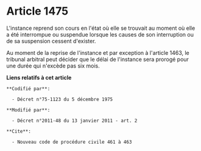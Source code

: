 # Article 1475

L'instance reprend son cours en l'état où elle se trouvait au moment où elle a été interrompue ou suspendue lorsque les
causes de son interruption ou de sa suspension cessent d'exister. 

Au moment de la reprise de l'instance et par exception à l'article 1463, le tribunal arbitral peut décider que le délai de
l'instance sera prorogé pour une durée qui n'excède pas six mois.

**Liens relatifs à cet article**

	**Codifié par**:

	  - Décret n°75-1123 du 5 décembre 1975

	**Modifié par**:

	  - Décret n°2011-48 du 13 janvier 2011 - art. 2

	**Cite**:

	  - Nouveau code de procédure civile 461 à 463
